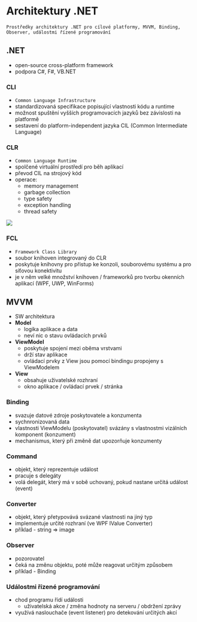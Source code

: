 # Architektury .NET

`Prostředky architektury .NET pro cílové platformy, MVVM, Binding, Observer, událostmi řízené programování`

## .NET

- open-source cross-platform framework
- podpora C#, F#, VB.NET

### CLI

- `Common Language Infrastructure`
- standardizovaná specifikace popisující vlastnosti kódu a runtime
- možnost spuštění vyšších programovacích jazyků bez závislosti na platformě
- sestavení do platform-independent jazyka CIL (Common Intermediate Language)

### CLR

- `Common Language Runtime`
- spolčené virtuální prostředí pro běh aplikací
- převod CIL na strojový kód
- operace:
  - memory management
  - garbage collection
  - type safety
  - exception handling
  - thread safety

<image src="./images/net.png">

### FCL

- `Framework Class Library`
- soubor knihoven integrovaný do CLR
- poskytuje knihovny pro přistup ke konzoli, souborovému systému a pro síťovou konektivitu
- je v něm velké množství knihoven / frameworků pro tvorbu okenních aplikací (WPF, UWP, WinForms)

## MVVM

- SW architektura
- **Model**
  - logika aplikace a data
  - neví nic o stavu ovládacích prvků
- **ViewModel**
  - poskytuje spojení mezi oběma vrstvami
  - drží stav aplikace
  - ovládací prvky z View jsou pomocí bindingu propojeny s ViewModelem
- **View**
  - obsahuje uživatelské rozhraní
  - okno aplikace / ovládací prvek / stránka

### Binding

- svazuje datové zdroje poskytovatele a konzumenta
- sychnronizovaná data
- vlastnosti ViewModelu (poskytovatel) svázány s vlastnostmi vizálních komponent (konzument)
- mechanismus, který při změně dat upozorňuje konzumenty

### Command

- objekt, který reprezentuje událost
- pracuje s delegáty
- volá delegát, který má v sobě uchovaný, pokud nastane určitá událost (event)

### Converter

- objekt, který přetypovává svázané vlastnosti na jiný typ
- implementuje určité rozhraní (ve WPF IValue Converter)
- příklad - string => image

### Observer

- pozorovatel
- čeká na změnu objektu, poté může reagovat určitým způsobem
- příklad - Binding

### Událostmi řízené programování

- chod programu řídí události
  - uživatelská akce / změna hodnoty na serveru / obdržení zprávy
- využívá naslouchače (event listener) pro detekování určitých akcí
